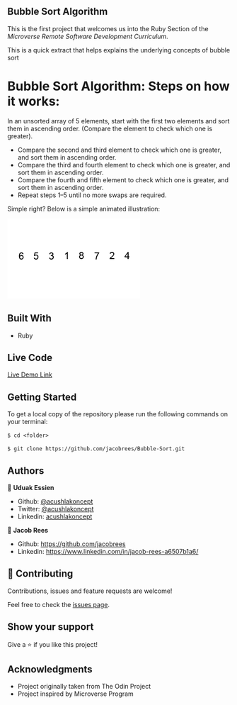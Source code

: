 ## Bubble Sort Algorithm

This is the first project that welcomes us into the Ruby Section of the *Microverse Remote Software Development Curriculum*.

This is a quick extract that helps explains the underlying concepts of bubble sort

# Bubble Sort Algorithm: Steps on how it works:
In an unsorted array of 5 elements, start with the first two elements and sort them in ascending order. (Compare the element to check which one is greater).

- Compare the second and third element to check which one is greater, and sort them in ascending order.
- Compare the third and fourth element to check which one is greater, and sort them in ascending order.
- Compare the fourth and fifth element to check which one is greater, and sort them in ascending order.
- Repeat steps 1–5 until no more swaps are required.

Simple right? Below is a simple animated illustration:

![screenshot](./imgs/illustration.gif)

## Built With

- Ruby

## Live Code
[Live Demo Link](https://repl.it/@Acushla/Bubble-Sort-7#uduak_bubblesort.rb)


## Getting Started

To get a local copy of the repository please run the following commands on your terminal:

```
$ cd <folder>
```

```
$ git clone https://github.com/jacobrees/Bubble-Sort.git
```

## Authors

👤 **Uduak Essien**

- Github: [@acushlakoncept](https://github.com/acushlakoncept/)
- Twitter: [@acushlakoncept](https://twitter.com/acushlakoncept)
- Linkedin: [acushlakoncept](https://www.linkedin.com/in/acushlakoncept/)

👤 **Jacob Rees**

- Github: https://github.com/jacobrees
- Linkedin: https://www.linkedin.com/in/jacob-rees-a6507b1a6/

## 🤝 Contributing

Contributions, issues and feature requests are welcome!

Feel free to check the [issues page](https://github.com/jacobrees/Bubble-Sort/issues).

## Show your support

Give a ⭐️ if you like this project!

## Acknowledgments

- Project originally taken from The Odin Project
- Project inspired by Microverse Program
